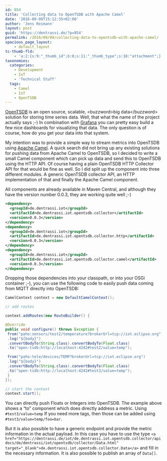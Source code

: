 ```yaml
---
id: 854
title: 'Collecting data to OpenTSDB with Apache Camel'
date: '2016-09-09T15:12:35+02:00'
author: 'Jens Reimann'
layout: post
guid: 'https://dentrassi.de/?p=854'
permalink: /2016/09/09/collecting-data-to-opentsdb-with-apache-camel/
spacious_page_layout:
    - default_layout
tc-thumb-fld:
    - 'a:2:{s:9:"_thumb_id";b:0;s:11:"_thumb_type";s:10:"attachment";}'
taxonomies:
  categories:
    - Development
    - IoT
    - 'Technical Stuff'
  tags:
    - Camel
    - IoT
    - OpenTSDB
---
```


[OpenTSDB](http://opentsdb.net/) is an open source, scalable, &lt;buzzword&gt;big data&lt;/buzzword&gt; solution for storing time series data. Well, that what the name of the project actually says ;-) In combination with [Grafana](http://grafana.org/) you can pretty easy build a few nice dashboards for visualizing that data. The only question is of course, how do you get your data into that system.

<!-- more -->

My intention was to provide a simple way to stream metrics into OpenTSDB using [Apache Camel](http://camel.apache.org/). A quick search did not bring up any existing solutions for pushing data from Apache Camel to OpenTSDB, so I decided to write a small Camel component which can pick up data and send this to OpenTSDB using the HTTP API. Of course having a plain OpenTSDB HTTP Collector API for that would be fine as well. So I did split up the component into three different modules. A generic OpenTSDB collector API, an HTTP implementation of that and finally the Apache Camel component.

All components are already available in Maven Central, and although they have the version number 0.0.3, they are working quite well ;-)

```xml
<dependency>
  <groupId>de.dentrassi.iot</groupId>
  <artifactId>de.dentrassi.iot.opentsdb.collector</artifactId>
  <version>0.0.3</version>
</dependency>
<dependency>
  <groupId>de.dentrassi.iot</groupId>
  <artifactId>de.dentrassi.iot.opentsdb.collector.http</artifactId>
  <version>0.0.3</version>
</dependency>
<dependency>
  <groupId>de.dentrassi.iot</groupId>
  <artifactId>de.dentrassi.iot.opentsdb.collector.camel</artifactId>
  <version>0.0.3</version>
</dependency>
```

Dropping those dependencies into your classpath, or into your OSGi container ;-), you can use the following code to easily push data coming from MQTT directly into OpenTSDB:

```java  
CamelContext context = new DefaultCamelContext();

// add routes

context.addRoutes(new RouteBuilder() {

@Override  
public void configure() throws Exception {  
 from("paho:sensors/test2/temperature?brokerUrl=tcp://iot.eclipse.org")  
 .log("${body}")  
 .convertBodyTo(String.class).convertBodyTo(Float.class)  
 .to("open-tsdb:http://localhost:4242#test2/value=temp");

 from("paho:tele/devices/TEMP?brokerUrl=tcp://iot.eclipse.org")  
 .log("${body}")  
 .convertBodyTo(String.class).convertBodyTo(Float.class)  
 .to("open-tsdb:http://localhost:4242#test3/value=temp");  
 }  
});

// start the context  
context.start();  
```

You can directly push Floats or Integers into OpenTSDB. The example above shows a “to” component which does directly address a metric. Using `#test3/value=temp` If you need more tags, then those can be added using `#test3/value=temp/foo=bar`.

But it is also possible to have a generic endpoint and provide the metric information in the actual payload. In this case you have to use the type `<a href="https://dentrassi.de/iot/de.dentrassi.iot.opentsdb.collector/apidocs/de/dentrassi/iot/opentsdb/collector/Data.html" target="_blank">de.dentrassi.iot.opentsdb.collector.Data</a>` and fill in the necessary information. It is also possible to publish an array of `Data[]`.
